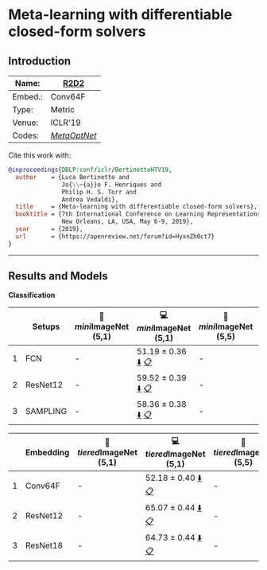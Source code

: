 # Meta-learning with differentiable closed-form solvers
## Introduction
| Name:    | [R2D2](https://arxiv.org/abs/1805.08136)  |
|----------|-------------------------------|
| Embed.:  | Conv64F |
| Type:    | Metric       |
| Venue:   | ICLR'19                      |
| Codes:   | [*MetaOptNet*](https://github.com/kjunelee/MetaOptNet) |

Cite this work with:
```bibtex
@inproceedings{DBLP:conf/iclr/BertinettoHTV19,
  author    = {Luca Bertinetto and
               Jo{\\~{a}}o F. Henriques and
               Philip H. S. Torr and
               Andrea Vedaldi},
  title     = {Meta-learning with differentiable closed-form solvers},
  booktitle = {7th International Conference on Learning Representations, {ICLR} 2019,
               New Orleans, LA, USA, May 6-9, 2019},
  year      = {2019},
  url       = {https://openreview.net/forum?id=HyxnZh0ct7}
}
```
---
## Results and Models

**Classification**

|   | Setups | :book: *mini*ImageNet (5,1) | :computer: *mini*ImageNet (5,1) | :book:*mini*ImageNet (5,5) | :computer: *mini*ImageNet (5,5) | :memo: Comments  |
|---|-----------|--------------------|--------------------|--------------------|--------------------|---|
| 1 | FCN | - | 51.19 ± 0.36 [:arrow_down:](https://drive.google.com/drive/folders/1GbpOJD4mJz5e-hNxAKh-vQISm3P6OykG?usp=sharing) [:clipboard:](./R2D2-miniImageNet--ravi-Conv64F-5-1-Table2.yaml) | - | 67.29 ± 0.31 [:arrow_down:](https://drive.google.com/drive/folders/1Oag2uuGInA8eDXDDlCzOpWwVak4pXjuS?usp=sharing) [:clipboard:](./R2D2-miniImageNet--ravi-Conv64F-5-5-Table2.yaml) | Table.2 |
| 2 | ResNet12 | - | 59.52 ± 0.39 [:arrow_down:](https://drive.google.com/drive/folders/1ZegHyAoZvBBMAd6UAt-D2Ul_lwods8Vg?usp=sharing) [:clipboard:](./R2D2-miniImageNet--ravi-resnet12-5-1-Table2.yaml) | - | 74.61 ± 0.30 [:arrow_down:](https://drive.google.com/drive/folders/1-S-C2nVDp0JVghq1MVTefiUquPVBOPN7?usp=sharing) [:clipboard:](./R2D2-miniImageNet--ravi-resnet12-5-5-Table2.yaml) | Table.2 |
| 3 | SAMPLING | - | 58.36 ± 0.38 [:arrow_down:](https://drive.google.com/drive/folders/1ni8MselKFMex9e9Ck9ehsUdNMoM5i220?usp=sharing) [:clipboard:](./R2D2-miniImageNet--ravi-resnet18-5-1-Table2.yaml) | - | 75.69 ± 0.29 [:arrow_down:](https://drive.google.com/drive/folders/1jVcT8J6pZXsza5nhM9jtxg0msllmfnvo?usp=sharing) [:clipboard:](./R2D2-miniImageNet--ravi-resnet18-5-5-Table2) | Table.2 |

|   | Embedding | :book: *tiered*ImageNet (5,1) | :computer: *tiered*ImageNet (5,1) | :book:*tiered*ImageNet (5,5) | :computer: *tiered*ImageNet (5,5) | :memo: Comments  |
|---|-----------|--------------------|--------------------|--------------------|--------------------|---|
| 1 | Conv64F | - | 52.18 ± 0.40 [:arrow_down:](https://drive.google.com/drive/folders/1G0NS_pmLl6nMiDxkeUI46dCLMI0yRRzE?usp=sharing) [:clipboard:](./R2D2-tiered_imagenet-Conv64F-5-1-Table2.yaml) | - | 69.19 ± 0.36 [:arrow_down:](https://drive.google.com/drive/folders/1yTpBxVZsp13Qs45Oxodv7zjx2HcpNIuQ?usp=sharing) [:clipboard:](./R2D2-tiered_imagenet-Conv64F-5-5-Table2.yaml) | Table.2 |
| 2 | ResNet12 | - | 65.07 ± 0.44 [:arrow_down:](https://drive.google.com/drive/folders/1ph9_NC04tNqHwpagG9ggFPxlzH5kCd6W?usp=sharing) [:clipboard:](./R2D2-tiered_imagenet-resnet12-5-1-Table2.yaml) | - | 83.04 ± 0.30 [:arrow_down:](https://drive.google.com/drive/folders/1S59uh1zRNobVnipgYBczfFq60541w19R?usp=sharing) [:clipboard:](./R2D2-tiered_imagenet-resnet12-5-5-Table2.yaml) | Table.2 |
| 3 | ResNet18 | - | 64.73 ± 0.44 [:arrow_down:](https://drive.google.com/drive/folders/1IMCcasMboW7Q0DuGDu7q_kQO3kV4cmGR?usp=sharing) [:clipboard:](./R2D2-tiered_imagenet-resnet18-5-1-Table2.yaml) | - | 83.40 ± 0.31 [:arrow_down:](https://drive.google.com/drive/folders/157kAoBfa12JzoaHUszwd8bqVO-TCkMy0?usp=sharing) [:clipboard:](./R2D2-tiered_imagenet-resnet18-5-5-Table2.yaml) | Table.2 |
